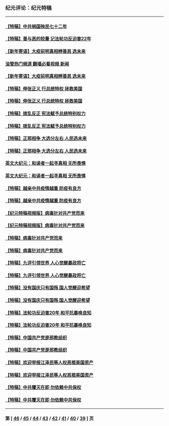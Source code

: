 ### 纪元评论：纪元特稿
---
#### [【特稿】中共祸国殃民七十二年](../../pages/nsc424/n13272607.md?02160330) 
#### [【特稿】善与恶的较量 记法轮功反迫害22年](../../pages/nsc424/n13086597.md?02160330) 
#### [【新年寄语】大疫前明真相辨善恶 选未来](../../pages/nsc424/n12660855.md?02160330) 
#### [油管热门频道 翻墙必看视频 新闻](ok?02160330)
#### [【新年寄语】大疫前明真相辨善恶 选未来](../../pages/nsc424/n12660855.md?02160330) 
#### [【特稿】伸张正义 行总统特权 拯救美国](../../pages/nsc424/n12616806.md?02160330) 
#### [【特稿】伸张正义 行总统特权 拯救美国](../../pages/nsc424/n12616806.md?02160330) 
#### [【特稿】拨乱反正 宪法赋予总统特别权力](../../pages/nsc424/n12598306.md?02160330) 
#### [【特稿】拨乱反正 宪法赋予总统特别权力](../../pages/nsc424/n12598306.md?02160330) 
#### [【特稿】正邪相争 大选分左右 人民选未来](../../pages/nsc424/n12545208.md?02160330) 
#### [【特稿】正邪相争 大选分左右 人民选未来](../../pages/nsc424/n12545208.md?02160330) 
#### [英文大纪元：和读者一起寻真相 无所畏惧](../../pages/nsc424/n12542027.md?02160330) 
#### [英文大纪元：和读者一起寻真相 无所畏惧](../../pages/nsc424/n12542027.md?02160330) 
#### [【特稿】越亲中共疫情越重 防疫有良方](../../pages/nsc424/n12042989.md?02160330) 
#### [【特稿】越亲中共疫情越重 防疫有良方](../../pages/nsc424/n12042989.md?02160330) 
#### [【纪元特稿视频版】病毒针对共产党而来](../../pages/nsc424/n11977328.md?02160330) 
#### [【纪元特稿视频版】病毒针对共产党而来](../../pages/nsc424/n11977328.md?02160330) 
#### [【特稿】病毒针对共产党而来](../../pages/nsc424/n11928818.md?02160330) 
#### [【特稿】病毒针对共产党而来](../../pages/nsc424/n11928818.md?02160330) 
#### [【特稿】九评引领世界 人心觉醒暴政将亡](../../pages/nsc424/n11660496.md?02160330) 
#### [【特稿】九评引领世界 人心觉醒暴政将亡](../../pages/nsc424/n11660496.md?02160330) 
#### [【特稿】没有国庆只有国殇 国人觉醒迎希望](../../pages/nsc424/n11549354.md?02160330) 
#### [【特稿】没有国庆只有国殇 国人觉醒迎希望](../../pages/nsc424/n11549354.md?02160330) 
#### [【特稿】法轮功反迫害20年 和平抗暴唤良知](../../pages/nsc424/n11389135.md?02160330) 
#### [【特稿】法轮功反迫害20年 和平抗暴唤良知](../../pages/nsc424/n11389135.md?02160330) 
#### [【特稿】中国共产党是邪教组织](../../pages/nsc424/n11355551.md?02160330) 
#### [【特稿】中国共产党是邪教组织](../../pages/nsc424/n11355551.md?02160330) 
#### [【特稿】欢迎举报江泽民等人权恶棍美国资产](../../pages/nsc424/n11303040.md?02160330) 
#### [【特稿】欢迎举报江泽民等人权恶棍美国资产](../../pages/nsc424/n11303040.md?02160330) 
#### [【特稿】中共覆灭在即 勿依赖中共保权](../../pages/nsc424/n11278510.md?02160330) 
#### [【特稿】中共覆灭在即 勿依赖中共保权](../../pages/nsc424/n11278510.md?02160330) 

---
#### 第 [ [46](./46.md?02160330) / [45](./45.md?02160330) / [44](./44.md?02160330) / [43](./43.md?02160330) / [42](./42.md?02160330) / [41](./41.md?02160330) / [40](./40.md?02160330) / [39](./39.md?02160330) ] 页
